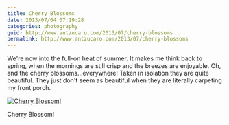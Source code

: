 ```yaml
---
title: Cherry Blossoms
date: 2013/07/04 07:19:28
categories: photography
guid: http://www.antzucaro.com/2013/07/cherry-blossoms
permalink: http://www.antzucaro.com/2013/07/cherry-blossoms
---
```

We're now into the full-on heat of summer. It makes me think back to spring, when the mornings are still crisp and the breezes are enjoyable. Oh, and the cherry blossoms...everywhere! Taken in isolation they are quite beautiful. They just don't seem as beautiful when they are literally carpeting my front porch. 

<div class='wp-caption aligncenter'>
  <a href="http://media.antzucaro.com/uploads/2013/7/CherryBlossom/l/CherryBlossom_l.jpg" title="Cherry Blossom!">
    <img alt="Cherry Blossom!" title="Cherry Blossom!" src="http://media.antzucaro.com/uploads/2013/7/CherryBlossom/m/CherryBlossom_m.jpg">
  </a>
    <p class='wp-caption-text'>Cherry Blossom!</p>
</div>
